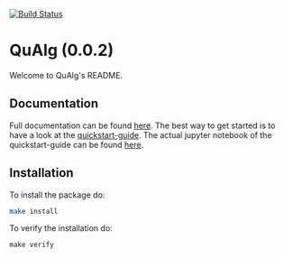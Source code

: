 [![Build Status](https://travis-ci.org/AckslD/QuAlg.svg?branch=master)](https://travis-ci.org/AckslD/QuAlg)

QuAlg (0.0.2)
=====================================================

Welcome to QuAlg's README.

Documentation
-------------
Full documentation can be found [here](https://acksld.github.io/QuAlg/).
The best way to get started is to have a look at the [quickstart-guide](https://acksld.github.io/QuAlg/quickstart.html).
The actual jupyter notebook of the quickstart-guide can be found [here](https://github.com/AckslD/QuAlg/blob/master/docs/quickstart.ipynb).

Installation
------------
To install the package do:
```bash
make install
```

To verify the installation do:
```
make verify
```

